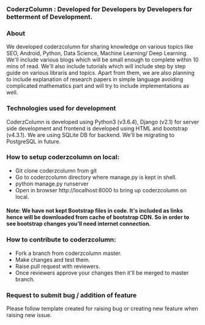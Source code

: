 ### CoderzColumn : Developed for Developers by Developers for betterment of Development.

### About 
We developed coderzcolumn for sharing knowledge on various topics like SEO, Android, Python, Data Science, Machine Learning/ Deep Learning. We'll include various blogs which will be small enough to complete within 10 mins of read. We'll also include tutorials which will include step by step guide on various libraris and topics. Apart from them, we are also planning to include explanation of research papers in simple language avoiding complicated mathematics part and will try to include implementations as well.

### Technologies used for development
CoderzColumn is developed using Python3 (v3.6.4), Django (v2.1) for server side development and frontend is developed using HTML and bootstrap (v4.3.1). We are using SQLite DB for backend. We'll be migrating to PostgreSQL in future.

### How to setup coderzcolumn on local:
* Git clone coderzcolumn from git
* Go to coderzcolumn directory where manage.py is kept in shell.
* python manage.py runserver
* Open in browser http://localhost:8000 to bring up coderzcolumn on local.

#### Note: We have not kept Bootstrap files in code. It's included as links hence will be downloaded from cache of bootstrap CDN. So in order to see bootstrap changes you'll need internet connection.

### How to contribute to coderzcolumn:
* Fork a branch from coderzcolumn master.
* Make changes and test them.
* Raise pull request with reviewers.
* Once reviewers approve your changes then it'll be merged to master branch.


### Request to submit bug / addition of feature
Please follow template created for raising bug or creating new feature when raising new issue.
